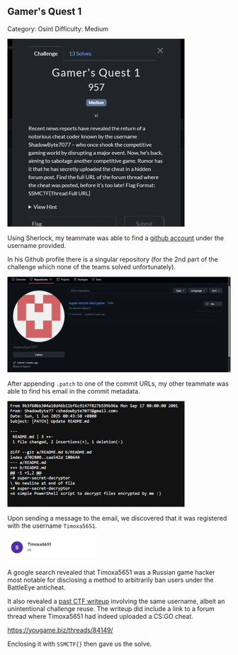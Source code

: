 ## Gamer's Quest 1

Category: Osint
Difficulty: Medium

<img src="images/challenge.png" width=400>

Using Sherlock, my teammate was able to find a [github account](https://github.com/shadowbyte7077) under the username provided.  

In his Github profile there is a singular repository (for the 2nd part of the challenge which none of the teams solved unfortunately).

<img src="images/repo.png" width=600>

After appending `.patch` to one of the commit URLs, my other teammate was able to find his email in the commit metadata.  

<img src="images/metadata.png" width=400>

Upon sending a message to the email, we discovered that it was registered with the username `Timoxa5651`.

<img src="images/email.jpeg" width=200>

A google search revealed that Timoxa5651 was a Russian game hacker most notable for disclosing a method to arbitrarily ban users under the BattleEye anticheat.  

It also revealed a [past CTF writeup](https://0xdarkeagle.medium.com/0xl4ugh-ctf-osint-challenges-81280d08702d) involving the same username, albeit an unintentional challenge reuse. The writeup did include a link to a forum thread where Timoxa5651 had indeed uploaded a CS:GO cheat.  

https://yougame.biz/threads/84149/  

Enclosing it with `SSMCTF{}` then gave us the solve.
